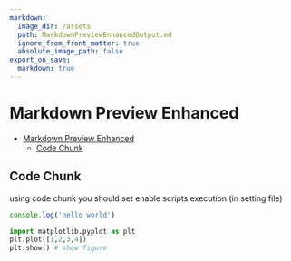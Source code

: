 ```yaml
---
markdown:
  image_dir: /assets
  path: MarkdownPreviewEnhancedOutput.md
  ignore_from_front_matter: true
  absolute_image_path: false
export_on_save:
  markdown: true
---
```


# Markdown Preview Enhanced

<!-- @import "[TOC]" {cmd="toc" depthFrom=1 depthTo=6 orderedList=false} -->

<!-- code_chunk_output -->

- [Markdown Preview Enhanced](#markdown-preview-enhanced)
  - [Code Chunk](#code-chunk)

<!-- /code_chunk_output -->

## Code Chunk

using code chunk you should set enable scripts execution (in setting file)

```javascript {cmd="node"}
console.log('hello world')
```

```python {cmd=true matplotlib=true}
import matplotlib.pyplot as plt
plt.plot([1,2,3,4])
plt.show() # show figure
```
